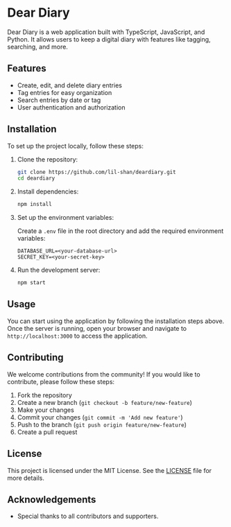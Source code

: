 # Dear Diary

Dear Diary is a web application built with TypeScript, JavaScript, and Python. It allows users to keep a digital diary with features like tagging, searching, and more.

## Features

- Create, edit, and delete diary entries
- Tag entries for easy organization
- Search entries by date or tag
- User authentication and authorization

## Installation

To set up the project locally, follow these steps:

1. Clone the repository:

    ```bash
    git clone https://github.com/lil-shan/deardiary.git
    cd deardiary
    ```

2. Install dependencies:

    ```bash
    npm install
    ```

3. Set up the environment variables:

    Create a `.env` file in the root directory and add the required environment variables:

    ```env
    DATABASE_URL=<your-database-url>
    SECRET_KEY=<your-secret-key>
    ```

4. Run the development server:

    ```bash
    npm start
    ```

## Usage

You can start using the application by following the installation steps above. Once the server is running, open your browser and navigate to `http://localhost:3000` to access the application.

## Contributing

We welcome contributions from the community! If you would like to contribute, please follow these steps:

1. Fork the repository
2. Create a new branch (`git checkout -b feature/new-feature`)
3. Make your changes
4. Commit your changes (`git commit -m 'Add new feature'`)
5. Push to the branch (`git push origin feature/new-feature`)
6. Create a pull request

## License

This project is licensed under the MIT License. See the [LICENSE](LICENSE) file for more details.

## Acknowledgements

- Special thanks to all contributors and supporters.
